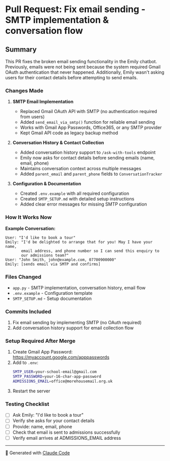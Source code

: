 # Pull Request: Fix email sending - SMTP implementation & conversation flow

## Summary

This PR fixes the broken email sending functionality in the Emily chatbot. Previously, emails were not being sent because the system required Gmail OAuth authentication that never happened. Additionally, Emily wasn't asking users for their contact details before attempting to send emails.

### Changes Made

1. **SMTP Email Implementation**
   - Replaced Gmail OAuth API with SMTP (no authentication required from users)
   - Added `send_email_via_smtp()` function for reliable email sending
   - Works with Gmail App Passwords, Office365, or any SMTP provider
   - Kept Gmail API code as legacy backup method

2. **Conversation History & Contact Collection**
   - Added conversation history support to `/ask-with-tools` endpoint
   - Emily now asks for contact details before sending emails (name, email, phone)
   - Maintains conversation context across multiple messages
   - Added `parent_email` and `parent_phone` fields to `ConversationTracker`

3. **Configuration & Documentation**
   - Created `.env.example` with all required configuration
   - Created `SMTP_SETUP.md` with detailed setup instructions
   - Added clear error messages for missing SMTP configuration

### How It Works Now

**Example Conversation:**
```
User: "I'd like to book a tour"
Emily: "I'd be delighted to arrange that for you! May I have your name,
       email address, and phone number so I can send this enquiry to
       our admissions team?"
User: "John Smith, john@example.com, 07700900000"
Emily: [sends email via SMTP and confirms]
```

### Files Changed
- `app.py` - SMTP implementation, conversation history, email flow
- `.env.example` - Configuration template
- `SMTP_SETUP.md` - Setup documentation

### Commits Included
1. Fix email sending by implementing SMTP (no OAuth required)
2. Add conversation history support for email collection flow

### Setup Required After Merge

1. Create Gmail App Password: https://myaccount.google.com/apppasswords
2. Add to `.env`:
   ```bash
   SMTP_USER=your-school-email@gmail.com
   SMTP_PASSWORD=your-16-char-app-password
   ADMISSIONS_EMAIL=office@morehousemail.org.uk
   ```
3. Restart the server

### Testing Checklist

- [ ] Ask Emily: "I'd like to book a tour"
- [ ] Verify she asks for your contact details
- [ ] Provide: name, email, phone
- [ ] Check that email is sent to admissions successfully
- [ ] Verify email arrives at ADMISSIONS_EMAIL address

---

🤖 Generated with [Claude Code](https://claude.com/claude-code)
